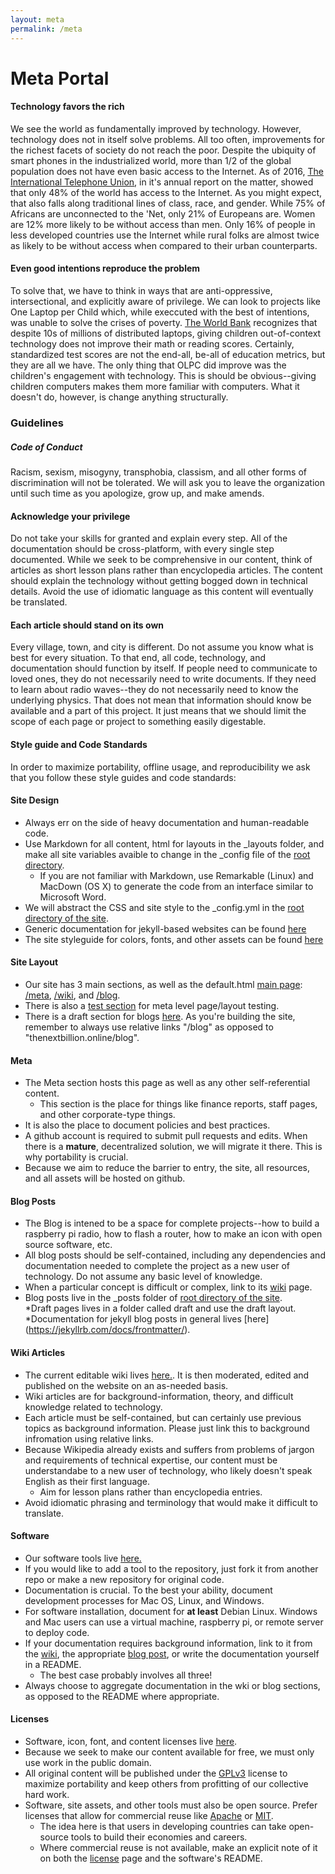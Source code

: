 ```yaml
---
layout: meta
permalink: /meta
---
```

# Meta Portal



#### Technology favors the rich

We see the world as fundamentally improved by technology. However, technology does not in itself solve problems. All too often, improvements for the richest facets of society do not reach the poor. Despite the ubiquity of smart phones in the industrialized world, more than 1/2 of the global population does not have even basic access to the Internet. As of 2016, [The International Telephone Union](http://www.itu.int/en/ITU-D/Statistics/Documents/facts/ICTFactsFigures2016.pdf), in it's annual report on the matter, showed that only 48% of the world has access to the Internet. As you might expect, that also falls along traditional lines of class, race, and gender. While 75% of Africans are unconnected to the 'Net, only 21% of Europeans are. Women are 12% more likely to be without access than men. Only 16% of people in less developed countries use the Internet while rural folks are almost twice as likely to be without access when compared to their urban counterparts.



#### Even good intentions reproduce the problem

To solve that, we have to think in ways that are anti-oppressive, intersectional, and explicitly aware of privilege. We can look to projects like One Laptop per Child which, while execcuted with the best of intentions, was unable to solve the crises of poverty. [The World Bank](https://blogs.worldbank.org/impactevaluations/one-laptop-per-child-is-not-improving-reading-or-math-but-are-we-learning-enough-from-these-evaluati) recognizes that despite 10s of millions of distributed laptops, giving children out-of-context technology does not improve their math or reading scores. Certainly, standardized test scores are not the end-all, be-all of education metrics, but they are all we have. The only thing that OLPC did improve was the children's engagement with technology. This is should be obvious--giving children computers makes them more familiar with computers. What it doesn't do, however, is change anything structurally.


### Guidelines

##### Code of Conduct
Racism, sexism, misogyny, transphobia, classism, and all other forms of discrimination will not be tolerated. We will ask you to leave the organization until such time as you apologize, grow up, and make amends.

#### Acknowledge your privilege
Do not take your skills for granted and explain every step. All of the documentation should be cross-platform, with every single step documented. While we seek to be comprehensive in our content, think of articles as short lesson plans rather than encyclopedia articles. The content should explain the technology without getting bogged down in technical details. Avoid the use of idiomatic language as this content will eventually be translated.

#### Each article should stand on its own
Every village, town, and city is different. Do not assume you know what is best for every situation. To that end, all code, technology, and documentation should function by itself. If people need to communicate to loved ones, they do not necessarily need to write documents. If they need to learn about radio waves--they do not necessarily need to know the underlying physics. That does not mean that information should know be available and a part of this project. It just means that we should limit the scope of each page or project to something easily digestable.

#### Style guide and Code Standards
In order to maximize portability, offline usage, and reproducibility we ask that you follow these style guides and code standards:

#### Site Design
* Always err on the side of heavy documentation and human-readable code.
* Use Markdown for all content, html for layouts in the _layouts folder, and make all site variables avaible to change in the _config file of the [root directory](github.com/thenextbilliononline/thenextbillion.online).
	* If you are not familiar with Markdown, use Remarkable (Linux) and MacDown (OS X) to generate the code from an interface similar to Microsoft Word.
* We will abstract the CSS and site style to the _config.yml in the [root directory of the site](github.com/thenextbilliononline/thenextbillion.online).
* Generic documentation for jekyll-based websites can be found [here](https://jekyllrb.com/docs/github-pages/)
* The site styleguide for colors, fonts, and other assets can be found [here](/style-guide)


#### Site Layout

* Our site has 3 main sections, as well as the default.html [main page](thenextbillion.online): [/meta](../meta), [/wiki](../wiki), and [/blog](../blog).
* There is also a [test section](/test) for meta level page/layout testing.
* There is a draft section for blogs [here](/blog/draft). As you're building the site, remember to always use relative links "/blog" as opposed to "thenextbillion.online/blog".


#### Meta

* The Meta section hosts this page as well as any other self-referential content.
	* This section is the place for things like finance reports, staff pages, and other corporate-type things.
* It is also the place to document policies and best practices.
* A github account is required to submit pull requests and edits. When there is a **mature**, decentralized solution, we will migrate it there. This is why portability is crucial.
* Because we aim to reduce the barrier to entry, the site, all resources, and all assets will be hosted on github.


#### Blog Posts
* The Blog is intened to be a space for complete projects--how to build a raspberry pi radio, how to flash a router, how to make an icon with open source software, etc.  
* All blog posts should be self-contained, including any dependencies and documentation needed to complete the project as a new user of technology. Do not assume any basic level of knowledge.
* When a particular concept is difficult or complex, link to its [wiki](../wiki) page.
* Blog posts live in the _posts folder of [root directory of the site](github.com/thenextbilliononline/thenextbillion.online).   
*Draft pages lives in a folder called draft and use the draft layout.
*Documentation for jekyll blog posts in general lives [here] (https://jekyllrb.com/docs/frontmatter/).


#### Wiki Articles
* The current editable wiki lives [here.](https://github.com/thenextbilliononline/thenextbillion.online/wiki). It is then moderated, edited and published on the website on an as-needed basis.
* Wiki articles are for background-information, theory, and difficult knowledge related to technology.
* Each article must be self-contained, but can certainly use previous topics as background information. Please just link this to background infromation using relative links.
* Because Wikipedia already exists and suffers from problems of jargon and requirements of technical expertise, our content must be understandabe to a new user of technology, who likely doesn't speak English as their first language.
	* Aim for lesson plans rather than encyclopedia entries.
* Avoid idiomatic phrasing and terminology that would make it difficult to translate.


#### Software
* Our software tools live [here.](https://github.com/thenextbilliononline)
* If you would like to add a tool to the repository, just fork it from another repo or make a new repository for original code.
* Documentation is crucial. To the best your ability, document development processes for Mac OS, Linux, and Windows.
* For software installation, document for **at least** Debian Linux. Windows and Mac users can use a virtual machine, raspberry pi, or remote server to deploy code.
* If your documentation requires background information, link to it from the [wiki](https://github.com/thenextbilliononline/thenextbillion.online/wiki), the appropriate [blog post](/blog), or write the documentation yourself in a README.
 	* The best case probably involves all three!
* Always choose to aggregate documentation in the wki or blog sections, as opposed to the README where appropriate.


#### Licenses
* Software, icon, font, and content licenses live [here](/licenses).
* Because we seek to make our content available for free, we must only use work in the public domain.
* All original content will be published under the [GPLv3](/licenses/GPLv3.md) license to maximize portability and keep others from profitting of our collective hard work.
* Software, site assets, and other tools must also be open source. Prefer licenses that allow for commercial reuse like [Apache](/licenses/Apache.md) or [MIT](/licenses/MIT.md).
	* The idea here is that users in developing countries can take open-source tools to build their economies and careers.
	* Where commercial reuse is not available, make an explicit note of it on both the [license](../license) page and the software's README.
